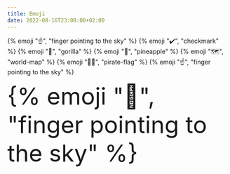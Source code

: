 ```yaml
---
title: Emoji
date: 2022-08-16T23:00:00+02:00
---
```


{% emoji "☝️", "finger pointing to the sky" %}
{% emoji "✔️", "checkmark" %}
{% emoji "🦍", "gorilla" %}
{% emoji "🍍", "pineapple" %}
{% emoji "🗺️", "world-map" %}
{% emoji "🏴‍☠️", "pirate-flag" %}
{% emoji "☝️", "finger pointing to the sky" %}

<span style="font-size: 40pt">
{% emoji "📢", "finger pointing to the sky" %}
</span>
